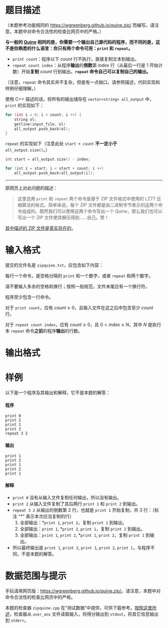 
# 题目描述

（本题参考功能相同的 <https://wgreenberg.github.io/quine.zip/> 而编写。请注意，本题中对命令合法性的检查比网页中的严格。）

**与一般的 [Quine](https://loj.ac/problem/4) 相同的是，你需要一个输出自己源代码的程序，而不同的是，这不是你熟悉的什么语言：你只有两个命令可用：`print` 和 `repeat`。**

- `print count`：程序以下 $count$ 行不执行，直接复制文本到输出。
- `repeat count index`：从程序**输出**的**倒数**第 $index$ 行（从最后一行是 $1$ 开始计数）开始**复制** $count$ 行到输出。**`repeat` 命令自己可以复制自己的输出。**

（注意，`repeat` 命令其实并不复杂，但是有一点拗口，请参照描述，代码实现和样例仔细理解。）

使用 C++ 描述的话，将所有的输出储存在 `vector<string> all_output` 中，`print` 的实现如下：

```cpp
for (int i = 0; i < count; i ++) {
    string ol;
    getline(input_file, ol)
    all_output.push_back(ol);
}
```

`repeat` 的实现如下（注意此处 `start + count` **不一定小于** `all_output.size()`。）

```cpp
int start = all_output.size() - index;

for (int i = start; i < start + count; i ++)
    all_output.push_back(all_output[i]);
```

---

原网页上对此问题的描述：

> 这里选用 `print` 和 `repeat` 两个命令是基于 ZIP 文件格式中使用的 LZ77 压缩算法的格式。简单来说，每个 ZIP 文件都是由二进制字节表示的这两个命令组成的。既然我们可以使用这两个命令写出一个 Quine，那么我们也可以写出一个 ZIP 文件使其解压得到……自己。赞！

[其中描述的 ZIP 文件是真实存在的](https://alf.nu/ZipQuine)。

# 输入格式

提交的文件名是 `zipquine.txt`，应包含如下内容：

每行一个命令，是空格分隔的 `print` 和一个数字，或者 `repeat` 和两个数字。

请不要输入多余的空格和换行；按照一般规范，文件末尾应有一个换行符。

程序至少包含一行命令。

对于 `print count`，应有 $count \geq 0$，且输入文件在这之后中包含至少 $count$ 行。

对于 `repeat count index`，应有 $count \geq 0$，且 $0 < index \leq N$，其中 $N$ 是执行本 `repeat` 命令**之前**的程序**输出**的行数。

# 输出格式



# 样例

以下是一个程序及其输出和解释，它不是本题的解答：

#### 程序

```plain
print 0
print 2
print 1
print 2
repeat 3 2
```

#### 输出

```plain
print 1
print 2
print 1
print 2
print 1
```

#### 解释

- `print 0` 没有从输入文件复制任何输出，所以没有输出。
- `print 2` 从输入文件复制了其后两行 `print 1` 和 `print 2` 到输出。
- `repeat 3 2` 从输出的倒数第 $2$ 行，也就是 `print 1` 开始复制，共 $3$ 行：（标注 "\*" 表示本次应当复制的行）
  1. 全部输出：\*`print 1`, `print 2`，复制 `print 1` 到输出。
  2. 全部输出：`print 1`, *`print 2`, `print 1`，复制 `print 2` 到输出。
  3. 全部输出：`print 1`, `print 2`, *`print 1`, `print 2`，复制 `print 1` 到输出。
- 所以最终输出是 `print 1`, `print 2`, `print 1`, `print 2`, `print 1`，与程序不同，不是本题的解答。

# 数据范围与提示

手玩请用网页版：<https://wgreenberg.github.io/quine.zip/>。请注意，本题中对命令合法性的检查比网页中的严格。

本题的检查器 `zipquine.cpp` 在“测试数据”中提供，可供下载参考。[按照这里所述](https://loj.ac/help)，检查器从 `user_ans` 文件读取输入，将得分输出到 `stdout`，将其它信息输出到 `stderr`。

